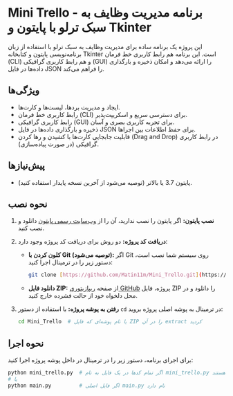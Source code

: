 # Mini Trello - برنامه مدیریت وظایف به سبک ترلو با پایتون و Tkinter

این پروژه یک برنامه ساده برای مدیریت وظایف به سبک ترلو با استفاده از زبان برنامه‌نویسی پایتون و کتابخانه Tkinter است. این برنامه هم رابط کاربری خط فرمان (CLI) و هم رابط کاربری گرافیکی (GUI) را ارائه می‌دهد و امکان ذخیره و بارگذاری داده‌ها در فایل JSON را فراهم می‌کند.

## ویژگی‌ها

*   ایجاد و مدیریت بردها، لیست‌ها و کارت‌ها.
*   رابط کاربری خط فرمان (CLI) برای دسترسی سریع و اسکریپت‌پذیر.
*   رابط کاربری گرافیکی (GUI) برای تجربه کاربری بصری و آسان.
*   ذخیره و بارگذاری داده‌ها در فایل JSON برای حفظ اطلاعات بین اجراها.
*   قابلیت جابجایی کارت‌ها با کشیدن و رها کردن (Drag and Drop) در رابط کاربری گرافیکی (در صورت پیاده‌سازی).

## پیش‌نیازها

*   پایتون 3.7 یا بالاتر (توصیه می‌شود از آخرین نسخه پایدار استفاده کنید).

## نحوه نصب

1.  **نصب پایتون:** اگر پایتون را نصب ندارید، آن را از [وب‌سایت رسمی پایتون](https://www.python.org/downloads/) دانلود و نصب کنید.
2.  **دریافت کد پروژه:** دو روش برای دریافت کد پروژه وجود دارد:

    *   **کلون کردن با Git (توصیه می‌شود):** اگر Git روی سیستم شما نصب است، دستور زیر را در ترمینال اجرا کنید:

        ```bash
        git clone [https://github.com/Matin11m/Mini_Trello.git](https://github.com/Matin11m/Mini_Trello.git)
        ```

    *   **دانلود فایل ZIP:** از صفحه [ریپازیتوری GitHub](https://github.com/Matin11m/Mini_Trello.git) پروژه، فایل ZIP را دانلود و در محل دلخواه خود از حالت فشرده خارج کنید.

3.  **رفتن به پوشه پروژه:** با استفاده از دستور `cd` در ترمینال به پوشه اصلی پروژه بروید:

    ```bash
    cd Mini_Trello  # یا نام پوشه‌ای که فایل ZIP را در آن extract کردید
    ```

## نحوه اجرا

برای اجرای برنامه، دستور زیر را در ترمینال در داخل پوشه پروژه اجرا کنید:

```bash
python mini_trello.py  # اگر تمام کدها در یک فایل به نام mini_trello.py هستند
# یا
python main.py         # اگر فایل اصلی main.py نام دارد